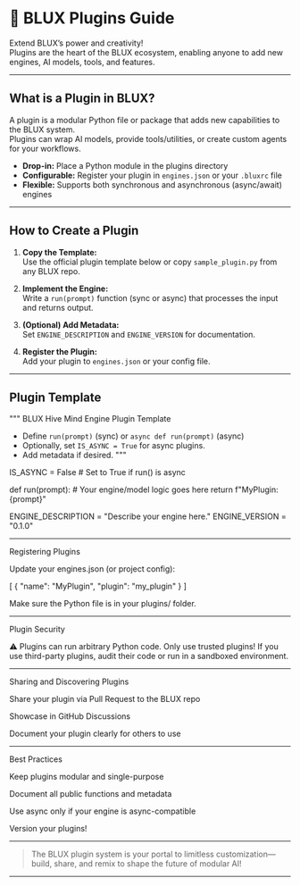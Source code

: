 # 🔌 BLUX Plugins Guide

Extend BLUX’s power and creativity!  
Plugins are the heart of the BLUX ecosystem, enabling anyone to add new engines, AI models, tools, and features.

---

## What is a Plugin in BLUX?

A plugin is a modular Python file or package that adds new capabilities to the BLUX system.  
Plugins can wrap AI models, provide tools/utilities, or create custom agents for your workflows.

- **Drop-in:** Place a Python module in the plugins directory
- **Configurable:** Register your plugin in `engines.json` or your `.bluxrc` file
- **Flexible:** Supports both synchronous and asynchronous (async/await) engines

---

## How to Create a Plugin

1. **Copy the Template:**  
   Use the official plugin template below or copy `sample_plugin.py` from any BLUX repo.

2. **Implement the Engine:**  
   Write a `run(prompt)` function (sync or async) that processes the input and returns output.

3. **(Optional) Add Metadata:**  
   Set `ENGINE_DESCRIPTION` and `ENGINE_VERSION` for documentation.

4. **Register the Plugin:**  
   Add your plugin to `engines.json` or your config file.

---

## Plugin Template

"""
BLUX Hive Mind Engine Plugin Template

- Define `run(prompt)` (sync) or `async def run(prompt)` (async)
- Optionally, set `IS_ASYNC = True` for async plugins.
- Add metadata if desired.
"""

IS_ASYNC = False  # Set to True if run() is async

def run(prompt):
    # Your engine/model logic goes here
    return f"MyPlugin: {prompt}"

ENGINE_DESCRIPTION = "Describe your engine here."
ENGINE_VERSION = "0.1.0"


---

Registering Plugins

Update your engines.json (or project config):

[
  { "name": "MyPlugin", "plugin": "my_plugin" }
]

Make sure the Python file is in your plugins/ folder.


---

Plugin Security

⚠️ Plugins can run arbitrary Python code. Only use trusted plugins!
If you use third-party plugins, audit their code or run in a sandboxed environment.


---

Sharing and Discovering Plugins

Share your plugin via Pull Request to the BLUX repo

Showcase in GitHub Discussions

Document your plugin clearly for others to use



---

Best Practices

Keep plugins modular and single-purpose

Document all public functions and metadata

Use async only if your engine is async-compatible

Version your plugins!



---

> The BLUX plugin system is your portal to limitless customization—build, share, and remix to shape the future of modular AI!



---

